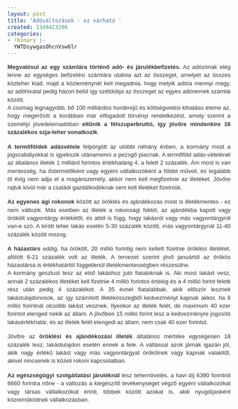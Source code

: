 ```yaml
---
layout: post
title: 'Adóváltozások - ez várható '
created: 1349423206
categories:
- !binary |-
  YWTDsywgasOhcnVsw6lr
---
```

<p style="text-align: justify;"><span style="font-size: 12.0pt; line-height: 115%; font-family: 'Times New Roman','serif'; mso-fareast-font-family: 'Times New Roman'; color: #333333; mso-ansi-language: HU; mso-fareast-language: HU; mso-bidi-language: AR-SA;"><span style="font-family: arial,helvetica,sans-serif; font-size: small;"><strong>Megvalósul az egy számlára történő adó- és járulékbefizetés.</strong> Az adózónak elég lenne az egységes befizetési számlára utalnia azt az összeget, amelyet az összes közteher kiad, majd a közleménynél kell megadnia, hogy melyik adóra mennyi megy, az adóhivatal pedig házon belül így szétdobja az összeget az egyes adónemek számlái között.</span><br><span style="font-family: arial,helvetica,sans-serif; font-size: small;">A csomag legnagyobb, bő 100 milliárdos horderejű és költségvetési kihatású eleme az, hogy megerősíti a korábban már elfogadott törvényi rendelkezést, amely szerint a személyi jövedelemadóban <strong>eltűnik a félszuperbruttó, így jövőre mindenkire 16 százalékos szja-teher vonatkozik</strong>.<strong></strong></span></span></p><p style="text-align: justify;"><span style="font-size: 12.0pt; line-height: 115%; font-family: 'Times New Roman','serif'; mso-fareast-font-family: 'Times New Roman'; color: #333333; mso-ansi-language: HU; mso-fareast-language: HU; mso-bidi-language: AR-SA;"><span style="font-family: arial,helvetica,sans-serif; font-size: small;"><strong>A termőföldek adásvétele</strong> felpörgött az utóbbi néhány évben, a kormány most a jogszabályokkal is igyekszik utánamenni a pezsgő piacnak. A termőföld adás-vételénél az általános illeték 1 milliárd forintos értékhatárig 4, a felett 2 százalék. Ám most is van mentesség, ha őstermelőként vagy egyéni vállalkozóként a földet műveli, és legalább öt évig nem adja el a magánszemély, akkor nem kell megfizetnie az illetéket. Jövőre rajtuk kívül már a családi gazdálkodóknak sem kell illetéket fizetniük.<strong></strong></span></span></p><p style="text-align: justify;"><span style="font-size: 12.0pt; line-height: 115%; font-family: 'Times New Roman','serif'; mso-fareast-font-family: 'Times New Roman'; color: #333333; mso-ansi-language: HU; mso-fareast-language: HU; mso-bidi-language: AR-SA;"><span style="font-family: arial,helvetica,sans-serif; font-size: small;"><strong>Az egyenes ági rokonok</strong> között az öröklés és ajándékozás most is illetékmentes - ez nem változik. Más esetben az illeték a rokonsági foktól, az ajándékba kapott vagy örökölt vagyontárgy értékétől, és attól is függ, hogy lakásról vagy más vagyontárgyról van-e szó. A kirótt teher lakás esetén 5-30 százalék között, más vagyontárgynál 11-40 százalék között mozog.&nbsp; </span><br><span style="font-family: arial,helvetica,sans-serif; font-size: small;"><strong></strong></span></span></p><p style="text-align: justify;"><span style="font-size: 12.0pt; line-height: 115%; font-family: 'Times New Roman','serif'; mso-fareast-font-family: 'Times New Roman'; color: #333333; mso-ansi-language: HU; mso-fareast-language: HU; mso-bidi-language: AR-SA;"><span style="font-family: arial,helvetica,sans-serif; font-size: small;"><strong>A házastárs</strong> eddig, ha örökölt, 20 millió forintig nem kellett fizetnie öröklési illetéket, afölött 6-21 százalék volt az illeték. A tervezet szerint jövő januártól az örökös házastársa is értékhatártól függetlenül illetékmentességben részesülne.</span><br><span style="font-family: arial,helvetica,sans-serif; font-size: small;">A kormány gesztust tesz az első lakáshoz jutó fiataloknak is. Aki most lakást vesz, annak 2 százalékos illetéket kell fizetnie 4 millió forintos értékig és a 4 millió forint feletti rész után pedig 4 százalékot. A 35 évnél fiatalabbak, akik először lesznek lakástulajdonosok, az így számított illetékösszegből kedvezményt kapnak akkor, ha 8 millió forintnál olcsóbb lakást vesznek. Ilyenkor az illeték felét, de maximum 40 ezer forintot elenged nekik az állam. A jövőben 15 millió forint lesz a kedvezményre jogosító lakásértékhatár, és az illeték felét elengedi az állam, nem csak 40 ezer forintot.</span></span></p><p style="text-align: justify;"><span style="font-size: 12.0pt; line-height: 115%; font-family: 'Times New Roman','serif'; mso-fareast-font-family: 'Times New Roman'; color: #333333; mso-ansi-language: HU; mso-fareast-language: HU; mso-bidi-language: AR-SA;"><span style="font-family: arial,helvetica,sans-serif; font-size: small;">Jövőre az <strong>öröklési és ajándékozási illeték</strong> általános mértéke egységesen 18 százalék lesz, lakástulajdon esetén ennek a fele. A váltással azok járnak igazán jól, akik nagy értékű lakást vagy más vagyontárgyat örökölnek vagy kapnak valakitől, akivel nincsenek is közeli rokoni kapcsolatban.<strong></strong></span></span></p><p style="text-align: justify;"><span style="font-size: 12.0pt; line-height: 115%; font-family: 'Times New Roman','serif'; mso-fareast-font-family: 'Times New Roman'; color: #333333; mso-ansi-language: HU; mso-fareast-language: HU; mso-bidi-language: AR-SA;"><span style="font-family: arial,helvetica,sans-serif; font-size: small;"><strong>Az egészségügyi szolgáltatási járuléknál</strong> lesz tehernövelés, a havi díj 6390 forintról 6660 forintra nőne - a változás a kiegészítő tevékenységet végző egyéni vállalkozókat vagy társas vállalkozókat érinti, többek között azokat is, akik nyugdíjasként közreműködnek vállalkozásban.</span></span></p>
